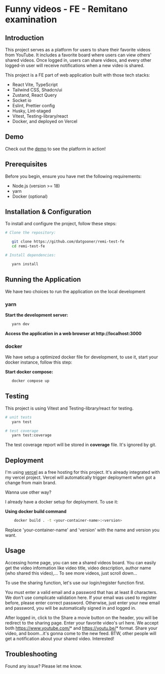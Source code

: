 # Funny videos - FE - Remitano examination 

## Introduction

This project serves as a platform for users to share their favorite videos from YouTube. It includes a favorite board where users can view others' shared videos. Once logged in, users can share videos, and every other logged-in user will receive notifications when a new video is shared.

This project is a FE part of web application built with those tech stacks:
- React Vite, TypeScript
- Tailwind CSS, Shadcn/ui
- Zustand, React Query
- Socket io
- Eslint, Prettier config
- Husky, Lint-staged
- Vitest, Testing-library/react
- Docker, and deployed on Vercel

## Demo

Check out the [demo](https://remi-funny-videos.vercel.app/) to see the platform in action!

## Prerequisites

Before you begin, ensure you have met the following requirements:

- Node.js (version >= 18)
- yarn
- Docker (optional)

## Installation & Configuration

To install and configure the project, follow these steps:
```bash
# Clone the repository:

   git clone https://github.com/datgooner/remi-test-fe
   cd remi-test-fe

# Install dependencies:

   yarn install
```

## Running the Application

We have two choices to run the application on the local development

### yarn

**Start the development server:**

```bash
   yarn dev
```
**Access the application in a web browser at http://localhost:3000**

### docker

We have setup a optimized docker file for development, to use it, start your docker instance, follow this step:

**Start docker compose:**

```bash
   docker compose up
```

## Testing

This project is using Vitest and Testing-library/react for testing.

```bash
# unit tests
   yarn test

# test coverage
   yarn test:coverage
```

The test coverage report will be stored in __coverage__ file. It's ignored by git.

## Deployment

I'm using [vercel](https://vercel.com/) as a free hosting for this project. It's already integrated with my vercel project. Vercel will automatically trigger deployment when got a change from main brand.

Wanna use other way?

I already have a docker setup for deployment. To use it:

**Using docker build command**

```bash
    docker build . -t <your-container-name>:<version>
```

Replace 'your-container-name' and 'version' with the name and version you want.

## Usage

Accessing home page, you can see a shared videos board. 
You can easily get the video information like video title, video description, author name (who shared this video),...
To see more videos, just scroll down...

To use the sharing function, let's use our login/register function first. 

You must enter a valid email and a password that has at least 8 characters. We don't use complicate validation here.
If your email was used to register before, please enter correct password. Otherwise, just enter your new email and password, you will be automatically signed in and logged in. 

After logged in, click to the Share a movie button on the header, you will be redirect to the sharing page. Enter your favorite video's url here. We accept both https://www.youtube.com/* and https://youtu.be/* format. Share your video, and boom...it's gonna come to the new feed. BTW, other people will get a notification about your shared video. Interested!

## Troubleshooting

Found any issue? Please let me know.